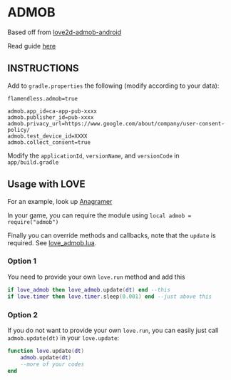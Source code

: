 # ADMOB

Based off from [love2d-admob-android](https://bitbucket.org/bio1712/love2d-admob-android/src/master/)

Read guide [here](https://love2d.org/forums/viewtopic.php?f=5&t=84226)

## INSTRUCTIONS

Add to `gradle.properties` the following (modify according to your data):
```
flamendless.admob=true

admob.app_id=ca-app-pub-xxxx
admob.publisher_id=pub-xxxx
admob.privacy_url=https://www.google.com/about/company/user-consent-policy/
admob.test_device_id=XXXX
admob.collect_consent=true
```

Modify the `applicationId`, `versionName`, and `versionCode` in `app/build.gradle`


## Usage with LOVE

For an example, look up [Anagramer](https://github.com/flamendless/anagramer)

In your game, you can require the module using `local admob = require("admob")`

Finally you can override methods and callbacks, note that the `update` is required.
See [love_admob.lua](https://github.com/flamendless/Anagramer/blob/master/modules/love_admob.lua).

### Option 1
You need to provide your own `love.run` method and add this
```lua
if love_admob then love_admob.update(dt) end --this
if love.timer then love.timer.sleep(0.001) end --just above this
```

### Option 2
If you do not want to provide your own `love.run`, you can easily just call
`admob.update(dt)` in your `love.update`:
```lua
function love.update(dt)
	admob.update(dt)
	--more of your codes
end
```
